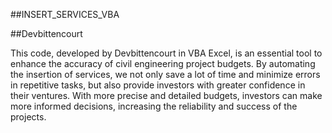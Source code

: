 ##INSERT_SERVICES_VBA

##Devbittencourt

This code, developed by Devbittencourt in VBA Excel, is an essential tool to enhance the accuracy of civil engineering project budgets. 
By automating the insertion of services, we not only save a lot of time and minimize errors in repetitive tasks, but also provide investors with greater confidence in their ventures. 
With more precise and detailed budgets, investors can make more informed decisions, increasing the reliability and success of the projects.
